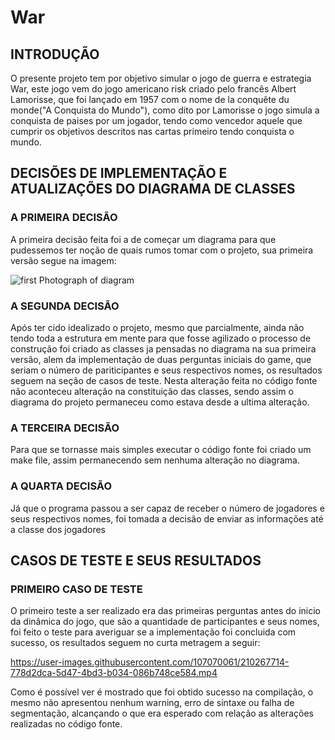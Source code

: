 # War

## INTRODUÇÃO

O presente projeto tem por objetivo simular o jogo de guerra e estrategia War,
este jogo vem do jogo americano risk criado pelo francês Albert Lamorisse, que
foi lançado em 1957 com o nome de la conquête du monde("A Conquista do Mundo"),
como dito por Lamorisse o jogo simula a conquista de paises por um jogador, tendo
como vencedor aquele que cumprir os objetivos descritos nas cartas primeiro
tendo conquista o mundo.

## DECISÕES DE IMPLEMENTAÇÃO E ATUALIZAÇÕES DO DIAGRAMA DE CLASSES

### A PRIMEIRA DECISÃO

A primeira decisão feita foi a de começar um diagrama para que pudessemos ter 
noção de quais rumos tomar com o projeto, sua primeira versão segue na imagem:

![first Photograph of diagram](https://user-images.githubusercontent.com/107070061/210263547-2d9d2f4b-599f-457b-9182-0393cd8d7084.png)


### A SEGUNDA DECISÃO

Após ter cido idealizado o projeto, mesmo que parcialmente, ainda não tendo 
toda a estrutura em mente para que fosse agilizado o processo de construção
foi criado as classes ja pensadas no diagrama na sua primeira versão, alem
da implementação de duas perguntas iniciais do game, que seriam o número 
de pariticipantes e seus respectivos nomes, os resultados seguem na seção
de casos de teste. Nesta alteração feita no código fonte não aconteceu 
alteração na constituição das classes, sendo assim o diagrama do projeto 
permaneceu como estava desde a ultima alteração.

### A TERCEIRA DECISÃO

Para que se tornasse mais simples executar o código fonte foi criado um
make file, assim permanecendo sem nenhuma alteração no diagrama.

### A QUARTA DECISÃO

Já que o programa passou a ser capaz de receber o número de jogadores e
seus respectivos nomes, foi tomada a decisão de enviar as informações até
a classe dos jogadores

## CASOS DE TESTE E SEUS RESULTADOS

### PRIMEIRO CASO DE TESTE

O primeiro teste a ser realizado era das primeiras perguntas antes do inicio
da dinâmica do jogo, que são a quantidade de participantes e seus nomes, 
foi feito o teste para averiguar se a implementação foi concluida com sucesso,
os resultados seguem no curta metragem a seguir:

https://user-images.githubusercontent.com/107070061/210267714-778d2dca-5d47-4bd3-b034-086b748ce584.mp4


Como é possível ver é mostrado que foi obtido sucesso na compilação, o mesmo
não apresentou nenhum warning, erro de sintaxe ou falha de segmentação, alcançando 
o que era esperado com relação as alterações realizadas no código fonte.